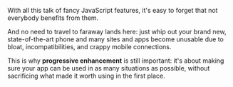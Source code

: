 With all this talk of fancy JavaScript features, it's easy to forget that not everybody benefits from them. 

And no need to travel to faraway lands here: just whip out your brand new, state-of-the-art phone and many sites and apps become unusable due to bloat, incompatibilities, and crappy mobile connections. 

This is why **progressive enhancement** is still important: it's about making sure your app can be used in as many situations as possible, without sacrificing what made it worth using in the first place. 
